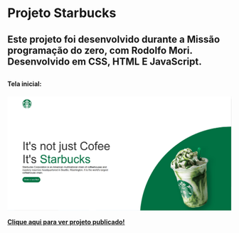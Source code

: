 # Projeto Starbucks
<h2>Este projeto foi desenvolvido durante a Missão programação do zero, com Rodolfo Mori. Desenvolvido em CSS, HTML E JavaScript.<h2>

<h4>Tela inicial:<h4>
<img src="https://github.com/RuthLopesDiniz/Tela-inicial-Starbucks/blob/master/Img2tela.PNG?raw=true">

<a href="https://starruth.netlify.app/">Clique aqui para ver projeto publicado!</a>
